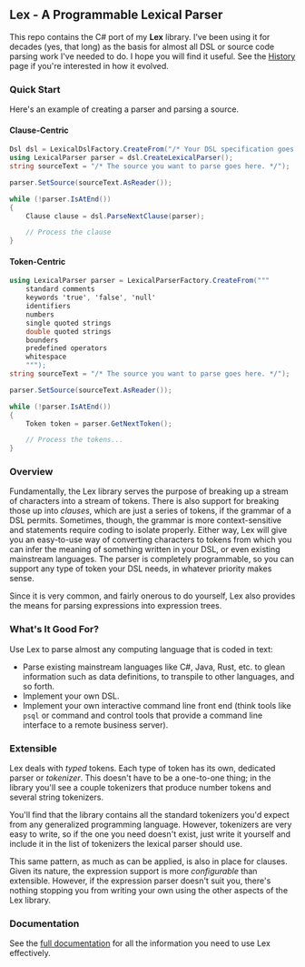 ## Lex - A Programmable Lexical Parser

This repo contains the C# port of my **Lex** library.  I've been using it for decades (yes,
that long) as the basis for almost all DSL or source code parsing work I've needed to do.  I
hope you will find it useful.  See the [History](docs/history) page if you're interested in
how it evolved.

### Quick Start

Here's an example of creating a parser and parsing a source.

#### Clause-Centric

```csharp
Dsl dsl = LexicalDslFactory.CreateFrom("/* Your DSL specification goes here as a string. */");
using LexicalParser parser = dsl.CreateLexicalParser();
string sourceText = "/* The source you want to parse goes here. */");

parser.SetSource(sourceText.AsReader());

while (!parser.IsAtEnd())
{
    Clause clause = dsl.ParseNextClause(parser);

    // Process the clause
}
```

#### Token-Centric

```csharp
using LexicalParser parser = LexicalParserFactory.CreateFrom("""
    standard comments
    keywords 'true', 'false', 'null'
    identifiers
    numbers
    single quoted strings
    double quoted strings
    bounders
    predefined operators
    whitespace
    """);
string sourceText = "/* The source you want to parse goes here. */");

parser.SetSource(sourceText.AsReader());

while (!parser.IsAtEnd())
{
    Token token = parser.GetNextToken();

    // Process the tokens...
}
```

### Overview

Fundamentally, the Lex library serves the purpose of breaking up a stream of characters
into a stream of tokens.  There is also support for breaking those up into _clauses_,
which are just a series of tokens, if the grammar of a DSL permits.  Sometimes, though,
the grammar is more context-sensitive and statements require coding to isolate properly.
Either way, Lex will give you an easy-to-use way of converting characters to tokens from
which you can infer the meaning of something written in your DSL, or even existing
mainstream languages.  The parser is completely programmable, so you can support any type
of token your DSL needs, in whatever priority makes sense.

Since it is very common, and fairly onerous to do yourself, Lex also provides the means
for parsing expressions into expression trees.

### What's It Good For?

Use Lex to parse almost any computing language that is coded in text:

- Parse existing mainstream languages like C#, Java, Rust, etc. to glean information such
  as data definitions, to transpile to other languages, and so forth.
- Implement your own DSL.
- Implement your own interactive command line front end (think tools like `psql` or
  command and control tools that provide a command line interface to a remote business
  server).

### Extensible

Lex deals with _typed_ tokens.  Each type of token has its own, dedicated parser or
_tokenizer_.  This doesn't have to be a one-to-one thing; in the library you'll see a couple
tokenizers that produce number tokens and several string tokenizers.

You'll find that the library contains all the standard tokenizers you'd expect from any
generalized programming language.  However, tokenizers are very easy to write, so if the
one you need doesn't exist, just write it yourself and include it in the list of tokenizers
the lexical parser should use.

This same pattern, as much as can be applied, is also in place for clauses.  Given its
nature, the expression support is more _configurable_ than extensible.  However, if the
expression parser doesn't suit you, there's nothing stopping you from writing your own
using the other aspects of the Lex library.

### Documentation

See the [full documentation](docs/README.md) for all the information you need to use Lex
effectively.
